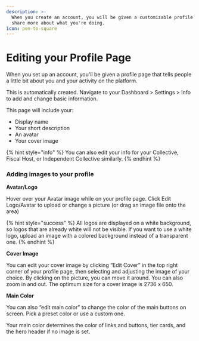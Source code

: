 ```yaml
---
description: >-
  When you create an account, you will be given a customizable profile page to
  share more about what you're doing.
icon: pen-to-square
---
```


# Editing your Profile Page

When you set up an account, you'll be given a profile page that tells people a little bit about you and your activity on the platform.

This is automatically created. Navigate to your Dashboard > Settings > Info to add and change basic information.

This page will include your:

* Display name&#x20;
* Your short description&#x20;
* An avatar&#x20;
* Your cover image

{% hint style="info" %}
You can also edit your info for your Collective, Fiscal Host, or Independent Collective similarly.
{% endhint %}

### Adding images to your profile

**Avatar/Logo**

Hover over your Avatar image while on your profile page. Click Edit Logo/Avatar to upload or change a picture (or drag an image file onto the area)

{% hint style="success" %}
All logos are displayed on a white background, so logos that are already white will not be visible. If you want to use a white logo, upload an image with a colored background instead of a transparent one.
{% endhint %}

**Cover Image**

You can edit your cover image by clicking “Edit Cover” in the top right corner of your profile page, then selecting and adjusting the image of your choice. By clicking on the picture, you can move it around. You can also zoom in and out. The optimum size for a cover image is 2736 x 650.

**Main Color**

You can also “edit main color” to change the color of the main buttons on screen. Pick a preset color or use a custom one.

Your main color determines the color of links and buttons, tier cards, and the hero header if no image is set.
